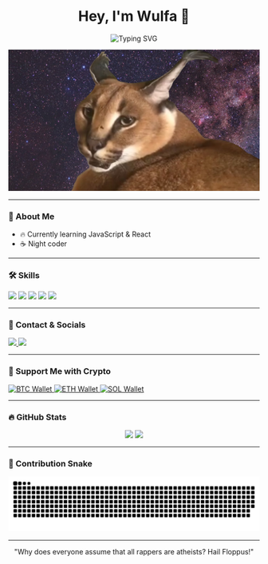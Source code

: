 <h1 align="center">Hey, I'm Wulfa 👾</h1>

<p align="center">
  <img src="https://readme-typing-svg.demolab.com?font=Fira+Code&size=24&pause=1000&color=FBBF24&center=true&vCenter=true&width=435&lines=Welcome+to+my+profile!;Frontend+Wizard+in+Progress...;JavaScript+Lover+%F0%9F%94%A5;Code%2C+Create%2C+Repeat." alt="Typing SVG" />
</p>

<p align="center">
  <img src="https://github.com/WulfaW/WulfaW/blob/9b53f04accae02b7723b55c1f8ba62b5018ef54f/header.jpg" alt="header" />
</p>

---

### 🧠 About Me
- 🔥 Currently learning JavaScript & React
- ☕ Night coder

---

### 🛠️ Skills
<p align="left">
  <img src="https://img.shields.io/badge/HTML5-E34F26?style=for-the-badge&logo=html5&logoColor=white"/>
  <img src="https://img.shields.io/badge/CSS3-1572B6?style=for-the-badge&logo=css3&logoColor=white"/>
  <img src="https://img.shields.io/badge/JavaScript-F7DF1E?style=for-the-badge&logo=javascript&logoColor=black"/>
  <img src="https://img.shields.io/badge/React-20232A?style=for-the-badge&logo=react&logoColor=61DAFB"/>
  <img src="https://img.shields.io/badge/Node.js-339933?style=for-the-badge&logo=nodedotjs&logoColor=white"/>
</p>

---

### 💬 Contact & Socials
<p align="left">
  <a href="https://steamcommunity.com/profiles/76561198867839214/" target="_blank">
    <img src="https://img.shields.io/badge/Steam-WulfaW-171a21?style=for-the-badge&logo=steam&logoColor=white" />
  </a>
  <a href="https://discord.com/users/502492480651001856" target="_blank">
    <img src="https://img.shields.io/badge/Discord-WulfaW%230000-5865F2?style=for-the-badge&logo=discord&logoColor=white" />
  </a>
</p>

---

### 💸 Support Me with Crypto
<p align="left">
  <a href="https://www.blockchain.com/explorer/addresses/btc/bc1qvdd3wcnt4gntc7ps9fz9rf2yznqn3vgf8fsf6g" target="_blank">
    <img src="https://img.shields.io/badge/BTC-Donate-F7931A?style=for-the-badge&logo=bitcoin&logoColor=white" alt="BTC Wallet"/>
  </a>
  <a href="https://etherscan.io/address/0x491f18967f27E0F1089A50B624d37DBc312d32E9" target="_blank">
    <img src="https://img.shields.io/badge/ETH-Donate-3C3C3D?style=for-the-badge&logo=ethereum&logoColor=white" alt="ETH Wallet"/>
  </a>
  <a href="https://solscan.io/account/ED3mwuKJxx7hESPUXRMC1dCBiEMfQ1EXtXvYVHLgLDV2" target="_blank">
    <img src="https://img.shields.io/badge/SOL-Donate-9945FF?style=for-the-badge&logo=solana&logoColor=white" alt="SOL Wallet"/>
  </a>
</p>

---

### 🔥 GitHub Stats
<p align="center">
  <img src="https://github-readme-stats.vercel.app/api?username=WulfaW&show_icons=true&theme=tokyonight" />
  <img src="https://github-readme-streak-stats.herokuapp.com/?user=WulfaW&theme=tokyonight" />
</p>

---

### 🐍 Contribution Snake
<p align="center">
  <img src="https://raw.githubusercontent.com/platane/platane/output/github-contribution-grid-snake.svg" alt="github contribution grid snake animation" />
</p>

---

<p align="center">"Why does everyone assume that all rappers are atheists? Hail Floppus!"
</p>
